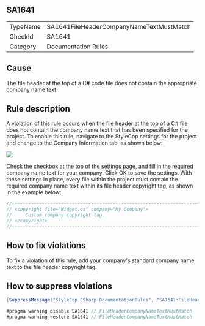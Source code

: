 ﻿## SA1641

<table>
<tr>
  <td>TypeName</td>
  <td>SA1641FileHeaderCompanyNameTextMustMatch</td>
</tr>
<tr>
  <td>CheckId</td>
  <td>SA1641</td>
</tr>
<tr>
  <td>Category</td>
  <td>Documentation Rules</td>
</tr>
</table>

## Cause

The file header at the top of a C# code file does not contain the appropriate company name text.

## Rule description

A violation of this rule occurs when the file header at the top of a C# file does not contain the company name text that has been specified for the project. To enable this rule, navigate to the StyleCop settings for the project and change to the Company Information tab, as shown below:

![](Images/CompanyInformationSettings.JPG)

Check the checkbox at the top of the settings page, and fill in the required company name text for your company. Click OK to save the settings. With these settings in place, every file within the project must contain the required company name text within its file header copyright tag, as shown in the example below:

```csharp
//-----------------------------------------------------------------------
// <copyright file="Widget.cs" company="My Company">
//     Custom company copyright tag.
// </copyright>
//-----------------------------------------------------------------------
```

## How to fix violations

To fix a violation of this rule, add your company's standard company name text to the file header copyright tag.

## How to suppress violations

```csharp
[SuppressMessage("StyleCop.CSharp.DocumentationRules", "SA1641:FileHeaderCompanyNameTextMustMatch", Justification = "Reviewed.")]
```

```csharp
#pragma warning disable SA1641 // FileHeaderCompanyNameTextMustMatch
#pragma warning restore SA1641 // FileHeaderCompanyNameTextMustMatch
```
